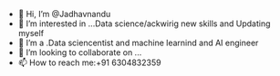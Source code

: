- 👋 Hi, I’m @Jadhavnandu
- 👀 I’m interested in ...Data science/ackwirig new skills and Updating myself 
- 🌱 I’m a .Data sciencentist and machine learnind and AI engineer
- 💞️ I’m looking to collaborate on ...
- 📫 How to reach me:+91 6304832359<!---
Jadhavnandu/Jadhavnandu is a ✨ special ✨ repository because its `README.md` (this file) appears on your GitHub profile.
You can click the Preview link to take a look at your changes.
--->
